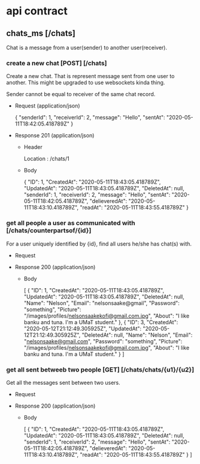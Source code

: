 # api contract 

## chats_ms [/chats]

Chat is a message from a user(sender) to another user(receiver).

### create a new chat [POST] [/chats]

Create a new chat. That is represent message sent from one user to another. This might be upgraded to use websockets kinda thing.

Sender cannot be equal to receiver of the same chat record.

+ Request (application/json)
	
	{
		"senderId": 1,
		"receiverId": 2,
		"message": "Hello",
		"sentAt": "2020-05-11T18:42:05.418789Z"
	}

+ Response 201 (application/json)

	+ Header
		
		Location : /chats/1

	+ Body
	
		{
			"ID": 1,
			"CreatedAt": "2020-05-11T18:43:05.418789Z",
			"UpdatedAt": "2020-05-11T18:43:05.418789Z",
			"DeletedAt": null,
			"senderId": 1,
			"receiverId": 2,
			"message": "Hello",
			"sentAt": "2020-05-11T18:42:05.418789Z",
			"delieveredAt": "2020-05-11T18:43:10.418789Z",
			"readAt": "2020-05-11T18:43:55.418789Z"
		}

### get all people a user as communicated with [/chats/counterpartsof/{id}]

For a user uniquely identified by {id}, find all users he/she has chat(s) with.

+ Request

+ Response 200 (application/json)

	+ Body	
	
		[
		  {
			"ID": 1,
			"CreatedAt": "2020-05-11T18:43:05.418789Z",
			"UpdatedAt": "2020-05-11T18:43:05.418789Z",
			"DeletedAt": null,
			"Name": "Nelson",
			"Email": "nelsonsaake@gmail",
			"Password": "something",
			"Picture": "/images/profiles/nelsonsaakekofi@gmail.com.jpg",
			"About": "I like banku and tuna. I'm a UMaT student."
		  },
		  {
			"ID": 3,
			"CreatedAt": "2020-05-12T21:12:49.305925Z",
			"UpdatedAt": "2020-05-12T21:12:49.305925Z",
			"DeletedAt": null,
			"Name": "Nelson",
			"Email": "nelsonsaake@gmail.com",
			"Password": "something",
			"Picture": "/images/profiles/nelsonsaakekofi@gmail.com.jpg",
			"About": "I like banku and tuna. I'm a UMaT student."
		  }
		]



### get all sent betweeb two people [GET] [/chats/chats/{u1}/{u2}]

Get all the messages sent between two users.

+ Request

+ Response 200 (application/json)
	
	+ Body
		
		[
			{
				"ID": 1,
				"CreatedAt": "2020-05-11T18:43:05.418789Z",
				"UpdatedAt": "2020-05-11T18:43:05.418789Z",
				"DeletedAt": null,
				"senderId": 1,
				"receiverId": 2,
				"message": "Hello",
				"sentAt": "2020-05-11T18:42:05.418789Z",
				"delieveredAt": "2020-05-11T18:43:10.418789Z",
				"readAt": "2020-05-11T18:43:55.418789Z"
			}
		]
		
		